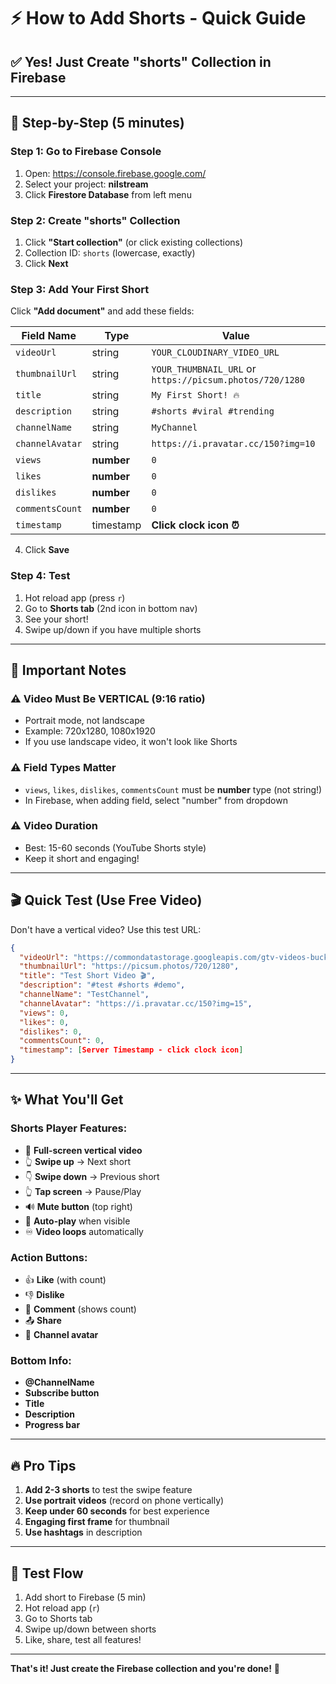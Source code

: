 # ⚡ How to Add Shorts - Quick Guide

## ✅ Yes! Just Create "shorts" Collection in Firebase

---

## 📝 Step-by-Step (5 minutes)

### Step 1: Go to Firebase Console
1. Open: https://console.firebase.google.com/
2. Select your project: **nilstream**
3. Click **Firestore Database** from left menu

### Step 2: Create "shorts" Collection
1. Click **"Start collection"** (or click existing collections)
2. Collection ID: `shorts` (lowercase, exactly)
3. Click **Next**

### Step 3: Add Your First Short
Click **"Add document"** and add these fields:

| Field Name | Type | Value |
|------------|------|-------|
| `videoUrl` | string | `YOUR_CLOUDINARY_VIDEO_URL` |
| `thumbnailUrl` | string | `YOUR_THUMBNAIL_URL` or `https://picsum.photos/720/1280` |
| `title` | string | `My First Short! 🔥` |
| `description` | string | `#shorts #viral #trending` |
| `channelName` | string | `MyChannel` |
| `channelAvatar` | string | `https://i.pravatar.cc/150?img=10` |
| `views` | **number** | `0` |
| `likes` | **number** | `0` |
| `dislikes` | **number** | `0` |
| `commentsCount` | **number** | `0` |
| `timestamp` | timestamp | **Click clock icon ⏰** |

4. Click **Save**

### Step 4: Test
1. Hot reload app (press `r`)
2. Go to **Shorts tab** (2nd icon in bottom nav)
3. See your short!
4. Swipe up/down if you have multiple shorts

---

## 🎥 Important Notes

### ⚠️ **Video Must Be VERTICAL (9:16 ratio)**
- Portrait mode, not landscape
- Example: 720x1280, 1080x1920
- If you use landscape video, it won't look like Shorts

### ⚠️ **Field Types Matter**
- `views`, `likes`, `dislikes`, `commentsCount` must be **number** type (not string!)
- In Firebase, when adding field, select "number" from dropdown

### ⚠️ **Video Duration**
- Best: 15-60 seconds (YouTube Shorts style)
- Keep it short and engaging!

---

## 🎬 Quick Test (Use Free Video)

Don't have a vertical video? Use this test URL:

```json
{
  "videoUrl": "https://commondatastorage.googleapis.com/gtv-videos-bucket/sample/ForBiggerBlazes.mp4",
  "thumbnailUrl": "https://picsum.photos/720/1280",
  "title": "Test Short Video 🎬",
  "description": "#test #shorts #demo",
  "channelName": "TestChannel",
  "channelAvatar": "https://i.pravatar.cc/150?img=15",
  "views": 0,
  "likes": 0,
  "dislikes": 0,
  "commentsCount": 0,
  "timestamp": [Server Timestamp - click clock icon]
}
```

---

## ✨ What You'll Get

### Shorts Player Features:
- 📱 **Full-screen vertical video**
- 👆 **Swipe up** → Next short
- 👇 **Swipe down** → Previous short
- 👆 **Tap screen** → Pause/Play
- 🔊 **Mute button** (top right)
- 🔄 **Auto-play** when visible
- ♾️ **Video loops** automatically

### Action Buttons:
- 👍 **Like** (with count)
- 👎 **Dislike**
- 💬 **Comment** (shows count)
- 📤 **Share**
- 👤 **Channel avatar**

### Bottom Info:
- **@ChannelName**
- **Subscribe button**
- **Title**
- **Description**
- **Progress bar**

---

## 🔥 Pro Tips

1. **Add 2-3 shorts** to test the swipe feature
2. **Use portrait videos** (record on phone vertically)
3. **Keep under 60 seconds** for best experience
4. **Engaging first frame** for thumbnail
5. **Use hashtags** in description

---

## 📱 Test Flow

1. Add short to Firebase (5 min)
2. Hot reload app (`r`)
3. Go to Shorts tab
4. Swipe up/down between shorts
5. Like, share, test all features!

---

**That's it! Just create the Firebase collection and you're done!** 🎉

